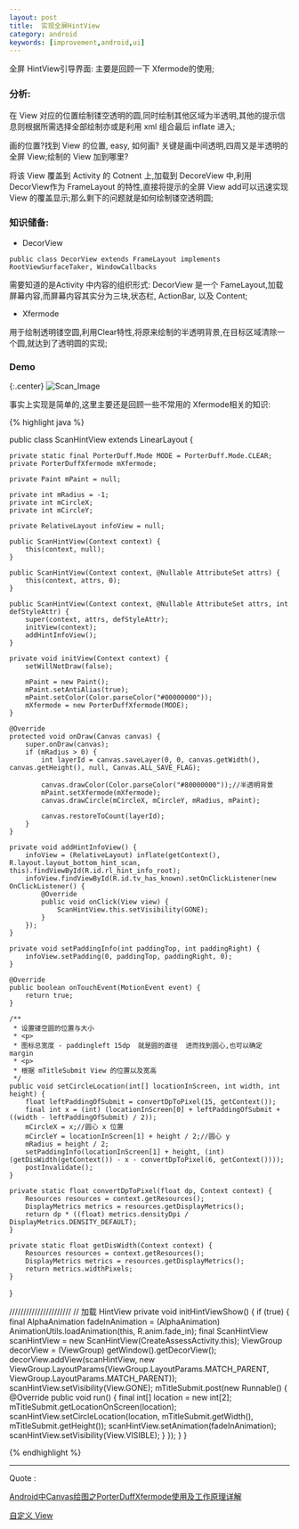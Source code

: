 ```yaml
---
layout: post
title:  实现全屏HintView
category: android
keywords: [improvement,android,ui]
---
```


全屏 HintView引导界面: 主要是回顾一下 Xfermode的使用;

### 分析:

在 View 对应的位置绘制镂空透明的圆,同时绘制其他区域为半透明,其他的提示信息则根据所需选择全部绘制亦或是利用 xml 组合最后 inflate 进入;

画的位置?找到 View 的位置, easy, 如何画? 关键是画中间透明,四周又是半透明的全屏 View;绘制的 View 加到哪里?

将该 View 覆盖到 Activity 的 Cotnent 上,加载到 DecoreView 中,利用 DecorView作为 FrameLayout 的特性,直接将提示的全屏 View add可以迅速实现 View 的覆盖显示;那么剩下的问题就是如何绘制镂空透明圆;


### 知识储备:  

* DecorView 

`public class DecorView extends FrameLayout implements RootViewSurfaceTaker, WindowCallbacks`

需要知道的是Activity 中内容的组织形式: DecorView 是一个 FameLayout,加载屏幕内容,而屏幕内容其实分为三块,状态栏, ActionBar, 以及 Content;

* Xfermode

用于绘制透明镂空圆,利用Clear特性,将原来绘制的半透明背景,在目标区域清除一个圆,就达到了透明圆的实现;


### Demo 

{:.center}
![Scan_Image](http://javaclee.com/assets/img/20170924/scan_hint_view.png "DemoView")

事实上实现是简单的,这里主要还是回顾一些不常用的 Xfermode相关的知识:

{% highlight java %}

public class ScanHintView extends LinearLayout {

    private static final PorterDuff.Mode MODE = PorterDuff.Mode.CLEAR;
    private PorterDuffXfermode mXfermode;

    private Paint mPaint = null;

    private int mRadius = -1;
    private int mCircleX;
    private int mCircleY;

    private RelativeLayout infoView = null;

    public ScanHintView(Context context) {
        this(context, null);
    }

    public ScanHintView(Context context, @Nullable AttributeSet attrs) {
        this(context, attrs, 0);
    }

    public ScanHintView(Context context, @Nullable AttributeSet attrs, int defStyleAttr) {
        super(context, attrs, defStyleAttr);
        initView(context);
        addHintInfoView();
    }

    private void initView(Context context) {
        setWillNotDraw(false);

        mPaint = new Paint();
        mPaint.setAntiAlias(true);
        mPaint.setColor(Color.parseColor("#00000000"));
        mXfermode = new PorterDuffXfermode(MODE);
    }

    @Override
    protected void onDraw(Canvas canvas) {
        super.onDraw(canvas);
        if (mRadius > 0) {
            int layerId = canvas.saveLayer(0, 0, canvas.getWidth(), canvas.getHeight(), null, Canvas.ALL_SAVE_FLAG);

            canvas.drawColor(Color.parseColor("#80000000"));//半透明背景
            mPaint.setXfermode(mXfermode);
            canvas.drawCircle(mCircleX, mCircleY, mRadius, mPaint);

            canvas.restoreToCount(layerId);
        }
    }

    private void addHintInfoView() {
        infoView = (RelativeLayout) inflate(getContext(), R.layout.layout_bottom_hint_scan, this).findViewById(R.id.rl_hint_info_root);
        infoView.findViewById(R.id.tv_has_known).setOnClickListener(new OnClickListener() {
            @Override
            public void onClick(View view) {
                ScanHintView.this.setVisibility(GONE);
            }
        });
    }

    private void setPaddingInfo(int paddingTop, int paddingRight) {
        infoView.setPadding(0, paddingTop, paddingRight, 0);
    }

    @Override
    public boolean onTouchEvent(MotionEvent event) {
        return true;
    }

    /**
     * 设置镂空圆的位置与大小
     * <p>
     * 图标总宽度 - paddingleft 15dp  就是圆的直径  进而找到圆心,也可以确定 margin
     * <p>
     * 根据 mTitleSubmit View 的位置以及宽高
     */
    public void setCircleLocation(int[] locationInScreen, int width, int height) {
        float leftPaddingOfSubmit = convertDpToPixel(15, getContext());
        final int x = (int) (locationInScreen[0] + leftPaddingOfSubmit + ((width - leftPaddingOfSubmit) / 2));
        mCircleX = x;//圆心 x 位置
        mCircleY = locationInScreen[1] + height / 2;//圆心 y
        mRadius = height / 2;
        setPaddingInfo(locationInScreen[1] + height, (int) (getDisWidth(getContext()) - x - convertDpToPixel(6, getContext())));
        postInvalidate();
    }

    private static float convertDpToPixel(float dp, Context context) {
        Resources resources = context.getResources();
        DisplayMetrics metrics = resources.getDisplayMetrics();
        return dp * ((float) metrics.densityDpi / DisplayMetrics.DENSITY_DEFAULT);
    }

    private static float getDisWidth(Context context) {
        Resources resources = context.getResources();
        DisplayMetrics metrics = resources.getDisplayMetrics();
        return metrics.widthPixels;
    }
}

//////////////////////
// 加载 HintView 
private void initHintViewShow() {
    if (true) {
        final AlphaAnimation fadeInAnimation = (AlphaAnimation) AnimationUtils.loadAnimation(this, R.anim.fade_in);
        final ScanHintView scanHintView = new ScanHintView(CreateAssessActivity.this);
        ViewGroup decorView = (ViewGroup) getWindow().getDecorView();
        decorView.addView(scanHintView, new ViewGroup.LayoutParams(ViewGroup.LayoutParams.MATCH_PARENT, ViewGroup.LayoutParams.MATCH_PARENT));
        scanHintView.setVisibility(View.GONE);
        mTitleSubmit.post(new Runnable() {
            @Override
            public void run() {
                final int[] location = new int[2];
                mTitleSubmit.getLocationOnScreen(location);
                scanHintView.setCircleLocation(location, mTitleSubmit.getWidth(), mTitleSubmit.getHeight());
                scanHintView.setAnimation(fadeInAnimation);
                scanHintView.setVisibility(View.VISIBLE);
            }
        });
    }
}


{% endhighlight %}


---

Quote :

[Android中Canvas绘图之PorterDuffXfermode使用及工作原理详解](http://blog.csdn.net/iispring/article/details/50472485)

[自定义 View](http://blog.csdn.net/aigestudio/article/details/41316141)

